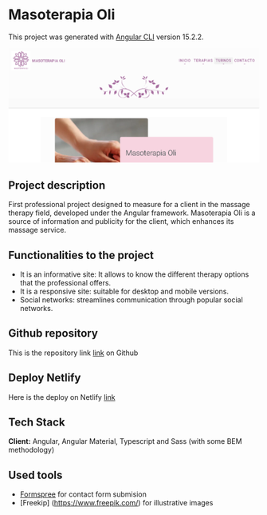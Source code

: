 # Masoterapia Oli

This project was generated with [Angular CLI](https://github.com/angular/angular-cli) version 15.2.2.

![Masoterapia Oli](Masoterapia_Oli.png)
## Project description
First professional project designed to measure for a client in the massage therapy field, developed under the Angular framework.
Masoterapia Oli is a source of information and publicity for the client, which enhances its massage service.
## Functionalities to the project
- It is an informative site: It allows to know the different therapy options that the professional offers.
- It is a responsive site: suitable for desktop and mobile versions.
- Social networks: streamlines communication through popular social networks.
## Github repository
This is the repository link [link](https://github.com/Afalkenhagen/PortfolioDev) on Github
## Deploy Netlify
Here is the deploy on Netlify [link](https://masoterapiaoli.netlify.app/)
## Tech Stack
**Client:** Angular, Angular Material, Typescript and Sass (with some BEM methodology) 
## Used tools
- [Formspree](https://formspree.io/) for contact form submision
- [Freekip] (https://www.freepik.com/) for illustrative images

